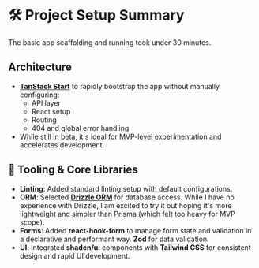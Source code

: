 # 🛠 Project Setup Summary

The basic app scaffolding and running took under 30 minutes.

## Architecture

- **[TanStack Start](https://tanstack.com/start)** to rapidly bootstrap the app without manually configuring:
  - API layer
  - React setup
  - Routing
  - 404 and global error handling
- While still in beta, it's ideal for MVP-level experimentation and accelerates development.

## 🧱 Tooling & Core Libraries

- **Linting**: Added standard linting setup with default configurations.
- **ORM**: Selected **[Drizzle ORM](https://orm.drizzle.team/)** for database access. While I have no experience with Drizzle, I am excited to try it out hoping it's more lightweight and simpler than Prisma (which felt too heavy for MVP scope).
- **Forms**: Added **react-hook-form** to manage form state and validation in a declarative and performant way. **Zod** for data validation.
- **UI**: Integrated **shadcn/ui** components with **Tailwind CSS** for consistent design and rapid UI development.
